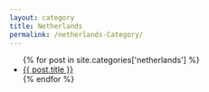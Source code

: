```yaml
---
layout: category
title: Netherlands
permalink: /netherlands-Category/
---
```






<ul class="postsWrapper">
{% for post in site.categories['netherlands'] %}
	<li><a href="{{ post.url }}">{{ post.title }}</a></li>
{% endfor %}
</ul>